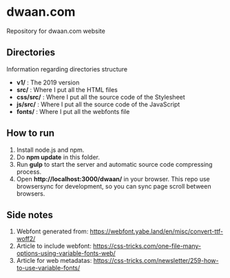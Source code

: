 # dwaan.com

Repository for dwaan.com website

## Directories

Information regarding directories structure

- **v1/** : The 2019 version
- **src/** : Where I put all the HTML files
- **css/src/** : Where I put all the source code of the Stylesheet
- **js/src/** : Where I put all the source code of the JavaScript
- **fonts/** : Where I put all the webfonts file

## How to run

1. Install node.js and npm.
2. Do **npm update** in this folder.
3. Run **gulp** to start the server and automatic source code compressing process.
4. Open **http://localhost:3000/dwaan/** in your browser. This repo use browsersync for development, so you can sync page scroll between browsers.

## Side notes

1. Webfont generated from: https://webfont.yabe.land/en/misc/convert-ttf-woff2/
2. Article to include webfont: https://css-tricks.com/one-file-many-options-using-variable-fonts-web/
3. Article for web metadatas: https://css-tricks.com/newsletter/259-how-to-use-variable-fonts/

